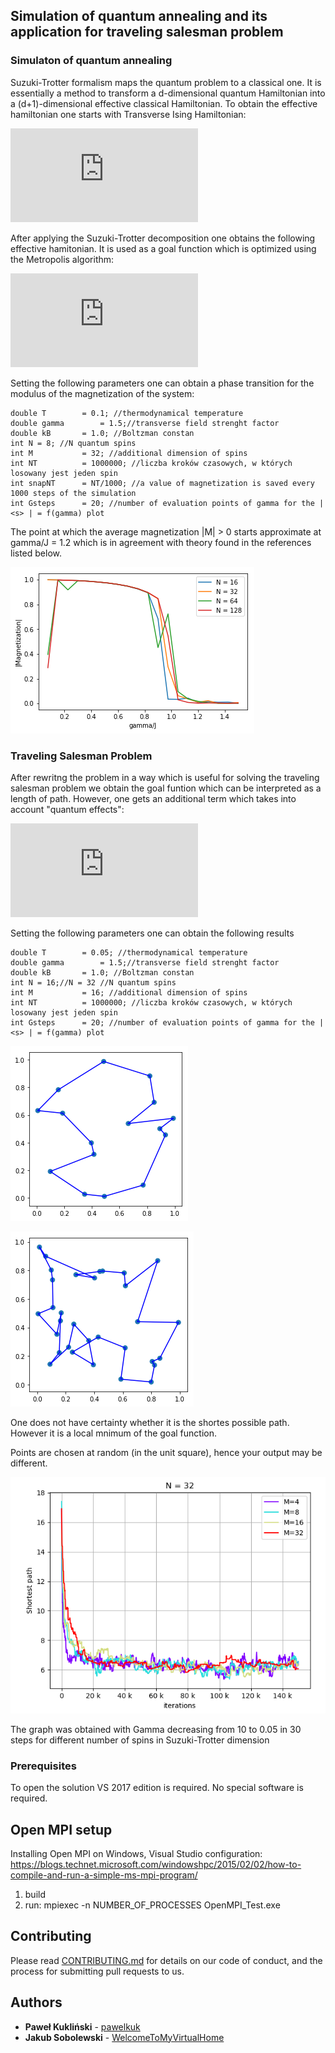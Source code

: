 ## Simulation of quantum annealing and its application for traveling salesman problem

### Simulaton of quantum annealing 
Suzuki-Trotter formalism maps the quantum problem to a classical one. It is essentially a method to transform a d-dimensional
quantum Hamiltonian into a (d+1)-dimensional effective classical Hamiltonian. To obtain the effective hamiltonian one starts with Transverse Ising
Hamiltonian:

![equation](http://latex.codecogs.com/gif.latex?H%20%3D%20-%5CGamma%20%5Csum%5EN_%7Bi%3D1%7D%20%5Csigma%5Ex_i%20-%20%5Csum_%7B%28i%2Cj%29%7D%20J_%7Bij%7D%20%5Csigma%5Ez_i%20%5Csigma%5Ez_j)

After applying the Suzuki-Trotter decomposition one obtains the following effective hamitonian. It is used as a goal function which is optimized using the Metropolis algorithm:

![equation](http://latex.codecogs.com/gif.latex?H_%7Beff%7D%28%5Csigma%29%20%3D%20%5Csum%5EN_%7B%28i%2Cj%29%7D%20%5Csum%5EM_%7Bk%3D1%7D%20%5Cbigg%5B-%5Cfrac%7BJ_%7Bij%7D%7D%7BM%7D%5Csigma_%7Bik%7D%5Csigma_%7Bjk%7D%20-%20%5Cfrac%7B%5Cdelta_%7Bij%7D%7D%7B2%5Cbeta%7D%20%5Cln%20%5Ccoth%5CBig%28%5Cfrac%7B%5Cbeta%20%5CGamma%20%7D%7BM%7D%5CBig%29%5Csigma_%7Bik%7D%5Csigma_%7Bik&plus;1%7D%20%5Cbigg%5D)

Setting the following parameters one can obtain a phase transition for the modulus of the magnetization of the system:
```
double T		= 0.1; //thermodynamical temperature
double gamma	    = 1.5;//transverse field strenght factor
double kB		= 1.0; //Boltzman constan
int N = 8; //N quantum spins
int M			= 32; //additional dimension of spins
int NT			= 1000000; //liczba kroków czasowych, w których losowany jest jeden spin
int snapNT		= NT/1000; //a value of magnetization is saved every 1000 steps of the simulation
int Gsteps		= 20; //number of evaluation points of gamma for the | <s> | = f(gamma) plot
```

The point at which the average magnetization |M| > 0 starts approximate at gamma/J = 1.2 which is in agreement with theory found in the references listed below.

![alt text](https://github.com/QuantumAnnealingCpp/QuantumAnnealinng/blob/develop/Graphs/M16DOBRYWYKRES.png?raw=true)


### Traveling Salesman Problem

After rewritng the problem in a way which is useful for solving the traveling salesman problem we obtain the goal funtion which can be interpreted as a length of path. However, one gets an
additional term which takes into account "quantum effects":

![equation](http://latex.codecogs.com/gif.latex?L%20%3D%20%5Csum%5EN_%7B%28ij%29%7D%5Csum%5EM_%7Bk%3D1%7D%20%5Cbigg%5B%20d_%7Bij%7Dn_%7Bi%28t%29j%7D%20n_%7Bj%28t&plus;1%29k%7D%20&plus;%20%5Cfrac%7B%5Cdelta_%7Bi%28t%29j%7D%7D%7B2%5Cbeta%7D%20%5Cln%5Ccoth%5CBig%28%5Cfrac%7B%5Cbeta%20%5CGamma%7D%7BM%7D%5CBig%29%20n_%7Bi%28t%29k%29n_%7Bi%28t%29k&plus;1%7D%7D%20%5Cbigg%5D)

Setting the following parameters one can obtain the following results
```
double T		= 0.05; //thermodynamical temperature
double gamma	    = 1.5;//transverse field strenght factor
double kB		= 1.0; //Boltzman constan
int N = 16;//N = 32 //N quantum spins
int M			= 16; //additional dimension of spins
int NT			= 1000000; //liczba kroków czasowych, w których losowany jest jeden spin
int Gsteps		= 20; //number of evaluation points of gamma for the | <s> | = f(gamma) plot
```

![alt text](https://github.com/QuantumAnnealingCpp/QuantumAnnealinng/blob/develop/Graphs/M16N16bestpath.png?raw=true)

![alt text](https://github.com/QuantumAnnealingCpp/QuantumAnnealinng/blob/develop/Graphs/M16N32bestpath.png?raw=true)

One does not have certainty whether it is the shortes possible path. However it is a local mnimum of the goal function.

Points are chosen at random (in the unit square), hence your output may be different.

![alt text](https://github.com/QuantumAnnealingCpp/QuantumAnnealinng/blob/develop/Graphs/N=32GammaStart=10Gsteps=30NT=5000.png?raw=true)

The graph was obtained with Gamma decreasing from 10 to 0.05 in 30 steps for different number of spins in Suzuki-Trotter dimension

### Prerequisites

To open the solution VS 2017 edition is required. No special software is required. 

## Open MPI setup

Installing Open MPI on Windows, Visual Studio configuration:	https://blogs.technet.microsoft.com/windowshpc/2015/02/02/how-to-compile-and-run-a-simple-ms-mpi-program/

1. build
2. run: mpiexec -n NUMBER_OF_PROCESSES OpenMPI_Test.exe

## Contributing

Please read [CONTRIBUTING.md](https://gist.github.com/PurpleBooth/b24679402957c63ec426) for details on our code of conduct, and the process for submitting pull requests to us.

## Authors

* **Paweł Kukliński**  - [pawelkuk](https://github.com/pawelkuk)
* **Jakub Sobolewski**  - [WelcomeToMyVirtualHome](https://github.com/WelcomeToMyVirtualHome)

